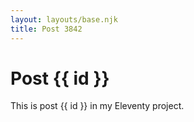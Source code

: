 ```yaml
---
layout: layouts/base.njk
title: Post 3842
---
```


# Post {{ id }}

This is post {{ id }} in my Eleventy project.
